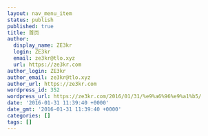```yaml
---
layout: nav_menu_item
status: publish
published: true
title: 首页
author:
  display_name: ZE3kr
  login: ZE3kr
  email: ze3kr@tlo.xyz
  url: https://ze3kr.com
author_login: ZE3kr
author_email: ze3kr@tlo.xyz
author_url: https://ze3kr.com
wordpress_id: 352
wordpress_url: https://ze3kr.com/2016/01/31/%e9%a6%96%e9%a1%b5/
date: '2016-01-31 11:39:40 +0000'
date_gmt: '2016-01-31 11:39:40 +0000'
categories: []
tags: []
---
```


